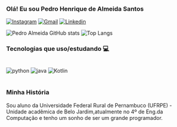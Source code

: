 ### Olá! Eu sou Pedro Henrique de Almeida Santos 
[![Instagram](https://img.shields.io/badge/Instagram-E4405F?style=for-the-badge&logo=instagram&logoColor=white)](https://www.instagram.com/pedro_almeidax/)
[![Gmail](https://img.shields.io/badge/Gmail-D14836?style=for-the-badge&logo=gmail&logoColor=white)](pedrohas35@gmail.com)
[![Linkedin](https://img.shields.io/badge/LinkedIn-0077B5?style=for-the-badge&logo=linkedin&logoColor=white)](https://www.linkedin.com/in/pedro-almeida-b69195279/)

 ![Pedro Almeida GitHub stats](https://github-readme-stats.vercel.app/api?username=PedroAlmeida18&show_icons=true&theme=blue)
 ![Top Langs](https://github-readme-stats.vercel.app/api/top-langs/?username=PedroAlmeida18&langs_count=8)
 
 ### Tecnologias que uso/estudando 💻
 <div style="display: inline_block"><br/>
  <img align="center" alt="python" src="https://img.shields.io/badge/Python-3776AB?style=for-the-badge&logo=python&logoColor=yellow" />
  <img align="center" alt="java" src="https://img.shields.io/badge/Java-ED8B00?style=for-the-badge&logo=openjdk&logoColor=white" />
  <img align="center" alt="Kotlin" src="https://img.shields.io/badge/Kotlin-0095D5?&style=for-the-badge&logo=kotlin&logoColor=white"/>
 </div> <br/>
 
 ### Minha História
 Sou aluno da Universidade Federal Rural de Pernambuco (UFRPE) - Unidade acadêmica de Belo Jardim,atualmente no 4º de Eng.da Computação e tenho um sonho de ser um grande programador. 
 
  
